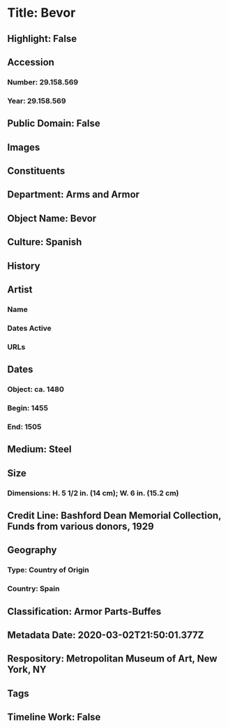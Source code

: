 # Title: Bevor
## Highlight: False
## Accession
### Number: 29.158.569
### Year: 29.158.569
## Public Domain: False
## Images
## Constituents
## Department: Arms and Armor
## Object Name: Bevor
## Culture: Spanish
## History
## Artist
### Name
### Dates Active
### URLs
## Dates
### Object: ca. 1480
### Begin: 1455
### End: 1505
## Medium: Steel
## Size
### Dimensions: H. 5 1/2 in. (14 cm); W. 6 in. (15.2 cm)
## Credit Line: Bashford Dean Memorial Collection, Funds from various donors, 1929
## Geography
### Type: Country of Origin
### Country: Spain
## Classification: Armor Parts-Buffes
## Metadata Date: 2020-03-02T21:50:01.377Z
## Respository: Metropolitan Museum of Art, New York, NY
## Tags
## Timeline Work: False